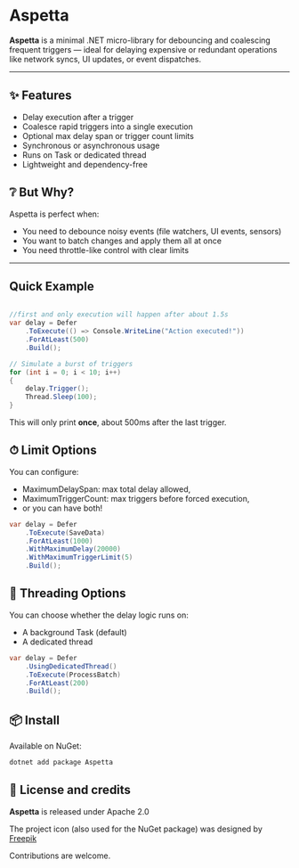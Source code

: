 # Aspetta

**Aspetta** is a minimal .NET micro-library for debouncing and coalescing frequent triggers — ideal for delaying expensive or redundant operations like network syncs, UI updates, or event dispatches.

---

## ✨ Features

- Delay execution after a trigger
- Coalesce rapid triggers into a single execution
- Optional max delay span or trigger count limits
- Synchronous or asynchronous usage
- Runs on Task or dedicated thread
- Lightweight and dependency-free

## ❔ But Why?

Aspetta is perfect when:

- You need to debounce noisy events (file watchers, UI events, sensors)
- You want to batch changes and apply them all at once
- You need throttle-like control with clear limits

---
## Quick Example
``` csharp

//first and only execution will happen after about 1.5s
var delay = Defer
    .ToExecute(() => Console.WriteLine("Action executed!"))
    .ForAtLeast(500)
    .Build();

// Simulate a burst of triggers
for (int i = 0; i < 10; i++)
{
    delay.Trigger();
    Thread.Sleep(100);
}

```
This will only print **once**, about 500ms after the last trigger.

## ⏱ Limit Options

You can configure:

- MaximumDelaySpan: max total delay allowed,
- MaximumTriggerCount: max triggers before forced execution,
- or you can have both!

``` csharp
var delay = Defer
    .ToExecute(SaveData)
    .ForAtLeast(1000)
    .WithMaximumDelay(20000)
    .WithMaximumTriggerLimit(5)
    .Build();
```

## 🧵 Threading Options

You can choose whether the delay logic runs on:
- A background Task (default)
- A dedicated thread
``` csharp
var delay = Defer
    .UsingDedicatedThread()
    .ToExecute(ProcessBatch)
    .ForAtLeast(200)
    .Build();
```


## 📦 Install

Available on NuGet:
```sh
dotnet add package Aspetta
```

## 📜 License and credits

**Aspetta**  is released under Apache 2.0

The project icon (also used for the NuGet package) was designed by [Freepik](https://www.flaticon.com/authors/freepik)

Contributions are welcome.